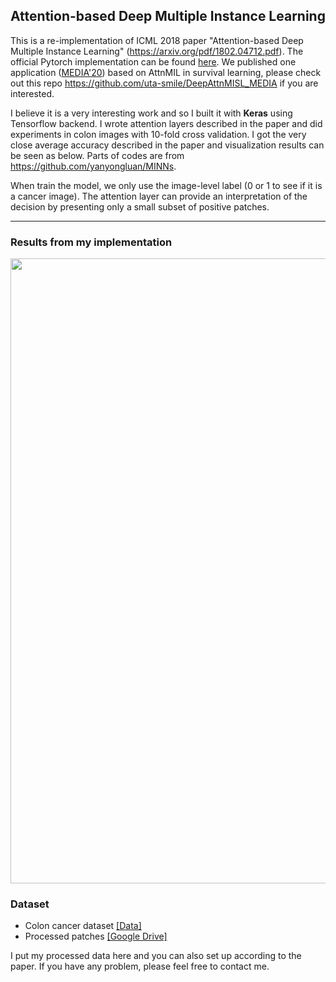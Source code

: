 ## Attention-based Deep Multiple Instance Learning
This is a re-implementation of ICML 2018 paper "Attention-based Deep Multiple Instance Learning" (https://arxiv.org/pdf/1802.04712.pdf). The official Pytorch implementation can be found [here](https://github.com/AMLab-Amsterdam/AttentionDeepMIL). We published one application ([MEDIA'20](https://www.sciencedirect.com/science/article/abs/pii/S1361841520301535?dgcid=rss_sd_all)) based on AttnMIL in survival learning, please check out this repo https://github.com/uta-smile/DeepAttnMISL_MEDIA if you are interested.

I believe it is a very interesting work and so I built it with **Keras** using Tensorflow backend. I wrote attention layers described in the paper and did experiments in colon images with 10-fold cross validation. I got the very close average accuracy described in the paper and visualization results can be seen as below. Parts of codes are from https://github.com/yanyongluan/MINNs.

When train the model, we only use the image-level label (0 or 1 to see if it is a cancer image). The attention layer can provide an interpretation of the decision by presenting only a small subset of positive patches.

---

### Results from my implementation

<p align="center">
  <img align="center" src="result.png" width="1000">
</p>

### Dataset
- Colon cancer dataset [[Data]](https://warwick.ac.uk/fac/sci/dcs/research/tia/data/crchistolabelednucleihe/)
- Processed patches [[Google Drive]](https://drive.google.com/file/d/1RcNlwg0TwaZoaFO0uMXHFtAo_DCVPE6z/view?usp=sharing)

I put my processed data here and you can also set up according to the paper. If you have any problem, please feel free to contact me.
